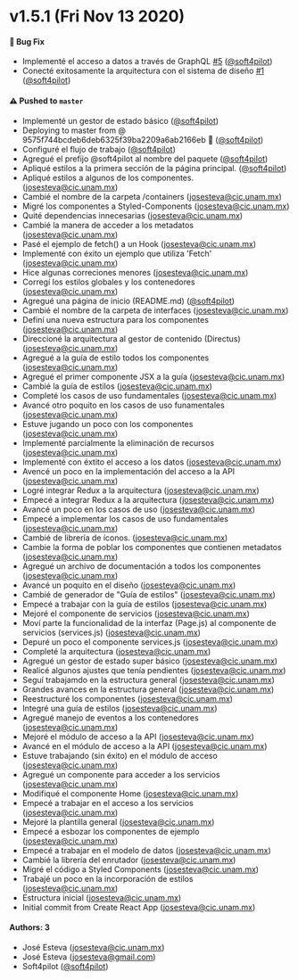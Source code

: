 # v1.5.1 (Fri Nov 13 2020)

#### 🐛 Bug Fix

- Implementé el acceso a datos a través de GraphQL [#5](https://github.com/soft4pilot/apw/pull/5) ([@soft4pilot](https://github.com/soft4pilot))
- Conecté exitosamente la arquitectura con el sistema de diseño [#1](https://github.com/soft4pilot/apw/pull/1) ([@soft4pilot](https://github.com/soft4pilot))

#### ⚠️ Pushed to `master`

- Implementé un gestor de estado básico ([@soft4pilot](https://github.com/soft4pilot))
- Deploying to master from @ 9575f744bcdeb6deb6325f39ba2209a6ab2166eb 🚀 ([@soft4pilot](https://github.com/soft4pilot))
- Configuré el flujo de trabajo ([@soft4pilot](https://github.com/soft4pilot))
- Agregué el prefijo @soft4pilot al nombre del paquete ([@soft4pilot](https://github.com/soft4pilot))
- Apliqué estilos a la primera sección de la página principal. ([@soft4pilot](https://github.com/soft4pilot))
- Apliqué estilos a algunos de los componentes. (josesteva@cic.unam.mx)
- Cambié el nombre de la carpeta /containers (josesteva@cic.unam.mx)
- Migré los componentes a Styled-Components (josesteva@cic.unam.mx)
- Quité dependencias innecesarias (josesteva@cic.unam.mx)
- Cambié la manera de acceder a los metadatos (josesteva@cic.unam.mx)
- Pasé el ejemplo de fetch() a un Hook (josesteva@cic.unam.mx)
- Implementé con éxito un ejemplo que utiliza 'Fetch' (josesteva@cic.unam.mx)
- Hice algunas correciones menores (josesteva@cic.unam.mx)
- Corregí los estilos globales y los contenedores (josesteva@cic.unam.mx)
- Agregué una página de inicio (README.md) ([@soft4pilot](https://github.com/soft4pilot))
- Cambié el nombre de la carpeta de interfaces (josesteva@cic.unam.mx)
- Definí una nueva estructura para los componentes (josesteva@cic.unam.mx)
- Direccioné la arquitectura al gestor de contenido (Directus) (josesteva@cic.unam.mx)
- Agregué a la guía de estilo todos los componentes (josesteva@cic.unam.mx)
- Agregué el primer componente JSX a la guía (josesteva@cic.unam.mx)
- Cambié la guía de estilos (josesteva@cic.unam.mx)
- Completé los casos de uso fundamentales (josesteva@cic.unam.mx)
- Avancé otro poquito en los casos de uso funamentales (josesteva@cic.unam.mx)
- Estuve jugando un poco con los componentes (josesteva@cic.unam.mx)
- Implementé parcialmente la eliminación de recursos (josesteva@cic.unam.mx)
- Implementé con éxtito el acceso a los datos (josesteva@cic.unam.mx)
- Avencé un poco en la implementación del acceso a la API (josesteva@cic.unam.mx)
- Logré integrar Redux a la arquitectura (josesteva@cic.unam.mx)
- Empecé a integrar Redux a la arquitectura (josesteva@cic.unam.mx)
- Avancé un poco en los casos de uso (josesteva@cic.unam.mx)
- Empecé a implementar los casos de uso fundamentales (josesteva@cic.unam.mx)
- Cambié de librería de íconos. (josesteva@cic.unam.mx)
- Cambie la forma de poblar los componentes que contienen metadatos (josesteva@cic.unam.mx)
- Agregué un archivo de documentación a todos los componentes (josesteva@cic.unam.mx)
- Avancé un poquito en el diseño (josesteva@cic.unam.mx)
- Cambié de generador de "Guía de estilos" (josesteva@cic.unam.mx)
- Empecé a trabajar con la guía de estilos (josesteva@cic.unam.mx)
- Mejoré el componente de servicios (josesteva@cic.unam.mx)
- Moví parte la funcionalidad de la interfaz (Page.js) al componente de servicios (services.js) (josesteva@cic.unam.mx)
- Depuré un poco el componente services.js (josesteva@cic.unam.mx)
- Completé la arquitectura (josesteva@cic.unam.mx)
- Agregué un gestor de estado super básico (josesteva@cic.unam.mx)
- Realicé algunos ajustes que tenía pendientes (josesteva@cic.unam.mx)
- Seguí trabajamdo en la estructura general (josesteva@cic.unam.mx)
- Grandes avances en la estructura general (josesteva@cic.unam.mx)
- Reestructuré los componentes (josesteva@cic.unam.mx)
- Integré una guía de estilos (josesteva@cic.unam.mx)
- Agregué manejo de eventos a los contenedores (josesteva@cic.unam.mx)
- Mejoré el módulo de acceso a la API (josesteva@cic.unam.mx)
- Avancé en el módulo de acceso a la API (josesteva@cic.unam.mx)
- Estuve trabajando (sin éxito) en el módulo de acceso (josesteva@cic.unam.mx)
- Agregué un componente para acceder a los servicios (josesteva@cic.unam.mx)
- Modifiqué el componente Home (josesteva@cic.unam.mx)
- Empecé a trabajar en el acceso a los servicios (josesteva@cic.unam.mx)
- Mejoré la plantilla general (josesteva@cic.unam.mx)
- Empecé a esbozar los componentes de ejemplo (josesteva@cic.unam.mx)
- Empecé a trabajar en el modelo de datos (josesteva@cic.unam.mx)
- Cambié la librería del enrutador (josesteva@cic.unam.mx)
- Migré el código a Styled Components (josesteva@cic.unam.mx)
- Trabajé un poco en la incorporación de estilos (josesteva@cic.unam.mx)
- Estructura inicial (josesteva@cic.unam.mx)
- Initial commit from Create React App (josesteva@cic.unam.mx)

#### Authors: 3

- José Esteva (josesteva@cic.unam.mx)
- José Esteva (josesteva@gmail.com)
- Soft4pilot ([@soft4pilot](https://github.com/soft4pilot))
